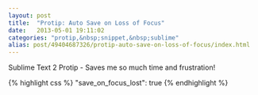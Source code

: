 ```yaml
---
layout: post
title:  "Protip: Auto Save on Loss of Focus"
date:   2013-05-01 19:11:02
categories: "protip,&nbsp;snippet,&nbsp;sublime"
alias: post/49404687326/protip-auto-save-on-loss-of-focus/index.html
---
```


Sublime Text 2 Protip - Saves me so much time and frustration!

{% highlight css %}
"save_on_focus_lost": true
{% endhighlight %}
